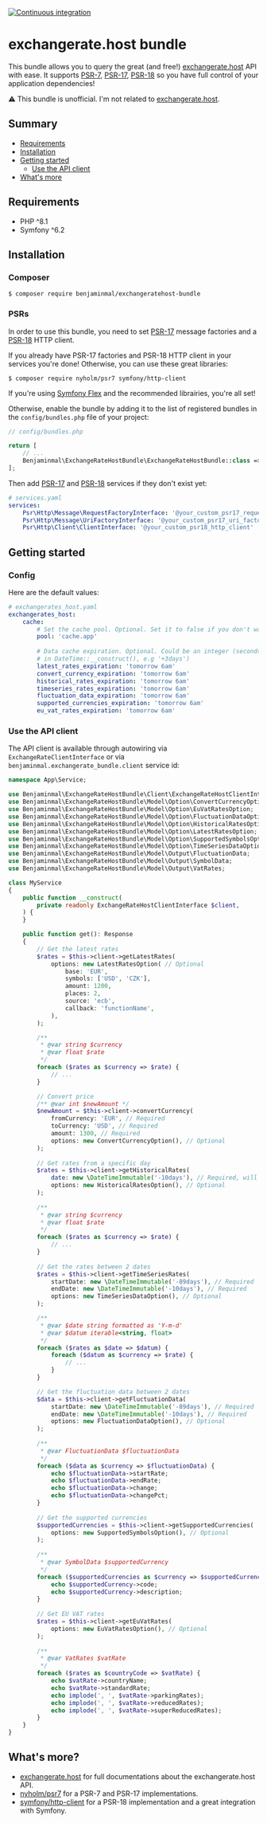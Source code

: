 [![Continuous integration](https://github.com/benjaminmal/exchangeratehost-bundle/actions/workflows/ci.yaml/badge.svg)](https://github.com/benjaminmal/exchangeratehost-bundle/actions/workflows/ci.yaml)
# exchangerate.host bundle
This bundle allows you to query the great (and free!) [exchangerate.host](https://exchangerate.host) API with ease. It supports [PSR-7](https://www.php-fig.org/psr/psr-7/), [PSR-17](https://www.php-fig.org/psr/psr-17/), [PSR-18](https://www.php-fig.org/psr/psr-18/) so you have full control of your application dependencies!

⚠️ This bundle is unofficial. I'm not related to [exchangerate.host](https://exchangerate.host).

## Summary
- [Requirements](#requirements)
- [Installation](#installation)
- [Getting started](#getting-started)
    - [Use the API client](#use-the-api-client)
- [What's more](#whats-more)

## Requirements
- PHP ^8.1
- Symfony ^6.2

## Installation
### Composer
```console  
$ composer require benjaminmal/exchangeratehost-bundle
```

### PSRs
In order to use this bundle, you need to set [PSR-17](https://www.php-fig.org/psr/psr-17/) message factories and a [PSR-18](https://www.php-fig.org/psr/psr-18/) HTTP client.

If you already have PSR-17 factories and PSR-18 HTTP client in your services you're done! Otherwise, you can use these great libraries:
```console
$ composer require nyholm/psr7 symfony/http-client
```

If you're using [Symfony Flex](https://symfony.com/doc/current/quick_tour/flex_recipes.html) and the recommended librairies, you're all set! 

Otherwise, enable the bundle by adding it to the list of registered bundles in the `config/bundles.php` file of your project:

```php
// config/bundles.php

return [
    // ...
    Benjaminmal\ExchangeRateHostBundle\ExchangeRateHostBundle::class => ['all' => true],
];
```

Then add [PSR-17](https://www.php-fig.org/psr/psr-17/) and [PSR-18](https://www.php-fig.org/psr/psr-18/) services if they don't exist yet:
```yaml
# services.yaml
services:
    Psr\Http\Message\RequestFactoryInterface: '@your_custom_psr17_request_factory'
    Psr\Http\Message\UriFactoryInterface: '@your_custom_psr17_uri_factory'
    Psr\Http\Client\ClientInterface: '@your_custom_psr18_http_client'
```

## Getting started
### Config
Here are the default values:
```yaml
# exchangerates_host.yaml
exchangerates_host:
    cache:
        # Set the cache pool. Optional. Set it to false if you don't want to use cache (not recommended).
        pool: 'cache.app'
        
        # Data cache expiration. Optional. Could be an integer (seconds) or a string (date used 
        # in DateTime::__construct(), e.g '+3days')
        latest_rates_expiration: 'tomorrow 6am'
        convert_currency_expiration: 'tomorrow 6am'
        historical_rates_expiration: 'tomorrow 6am'
        timeseries_rates_expiration: 'tomorrow 6am'
        fluctuation_data_expiration: 'tomorrow 6am'
        supported_currencies_expiration: 'tomorrow 6am'
        eu_vat_rates_expiration: 'tomorrow 6am'
```
### Use the API client
The API client is available through autowiring via `ExchangeRateClientInterface` or via `benjaminmal.exchangerate_bundle.client` service id:

```php
namespace App\Service;

use Benjaminmal\ExchangeRateHostBundle\Client\ExchangeRateHostClientInterface;
use Benjaminmal\ExchangeRateHostBundle\Model\Option\ConvertCurrencyOption;
use Benjaminmal\ExchangeRateHostBundle\Model\Option\EuVatRatesOption;
use Benjaminmal\ExchangeRateHostBundle\Model\Option\FluctuationDataOption;
use Benjaminmal\ExchangeRateHostBundle\Model\Option\HistoricalRatesOption;
use Benjaminmal\ExchangeRateHostBundle\Model\Option\LatestRatesOption;
use Benjaminmal\ExchangeRateHostBundle\Model\Option\SupportedSymbolsOption;
use Benjaminmal\ExchangeRateHostBundle\Model\Option\TimeSeriesDataOption;
use Benjaminmal\ExchangeRateHostBundle\Model\Output\FluctuationData;
use Benjaminmal\ExchangeRateHostBundle\Model\Output\SymbolData;
use Benjaminmal\ExchangeRateHostBundle\Model\Output\VatRates;

class MyService
{
    public function __construct(
        private readonly ExchangeRateHostClientInterface $client,
    ) {
    }

    public function get(): Response
    {
        // Get the latest rates
        $rates = $this->client->getLatestRates(
            options: new LatestRatesOption( // Optional
                base: 'EUR',
                symbols: ['USD', 'CZK'],
                amount: 1200,
                places: 2,
                source: 'ecb',
                callback: 'functionName',
            ),
        );

        /**
         * @var string $currency
         * @var float $rate
         */
        foreach ($rates as $currency => $rate) {
            // ...
        }

        // Convert price
        /** @var int $newAmount */
        $newAmount = $this->client->convertCurrency(
            fromCurrency: 'EUR', // Required
            toCurrency: 'USD', // Required
            amount: 1300, // Required
            options: new ConvertCurrencyOption(), // Optional
        );
        
        // Get rates from a specific day
        $rates = $this->client->getHistoricalRates(
            date: new \DateTimeImmutable('-10days'), // Required, will be converted in the url with the format 'Y-m-d'
            options: new HistoricalRatesOption(), // Optional
        );
        
        /**
         * @var string $currency
         * @var float $rate
         */
        foreach ($rates as $currency => $rate) {
            // ...
        }
        
        // Get the rates between 2 dates
        $rates = $this->client->getTimeSeriesRates(
            startDate: new \DateTimeImmutable('-89days'), // Required
            endDate: new \DateTimeImmutable('-10days'), // Required
            options: new TimeSeriesDataOption(), // Optional
        );

        /**
         * @var $date string formatted as 'Y-m-d'
         * @var $datum iterable<string, float> 
         */
        foreach ($rates as $date => $datum) {
            foreach ($datum as $currency => $rate) {
                // ...
            }
        }

        // Get the fluctuation data between 2 dates
        $data = $this->client->getFluctuationData(
            startDate: new \DateTimeImmutable('-89days'), // Required
            endDate: new \DateTimeImmutable('-10days'), // Required
            options: new FluctuationDataOption(), // Optional
        );
        
        /**
         * @var FluctuationData $fluctuationData 
         */
        foreach ($data as $currency => $fluctuationData) {
            echo $fluctuationData->startRate;
            echo $fluctuationData->endRate;
            echo $fluctuationData->change;
            echo $fluctuationData->changePct;
        }
        
        // Get the supported currencies
        $supportedCurrencies = $this->client->getSupportedCurrencies(
            options: new SupportedSymbolsOption(), // Optional
        );
        
        /**
         * @var SymbolData $supportedCurrency 
         */
        foreach ($supportedCurrencies as $currency => $supportedCurrency) {
            echo $supportedCurrency->code;
            echo $supportedCurrency->description;
        }
        
        // Get EU VAT rates
        $rates = $this->client->getEuVatRates(
            options: new EuVatRatesOption(), // Optional
        );
        
        /**
         * @var VatRates $vatRate 
         */
        foreach ($rates as $countryCode => $vatRate) {
            echo $vatRate->countryName;
            echo $vatRate->standardRate;
            echo implode(', ', $vatRate->parkingRates);
            echo implode(', ', $vatRate->reducedRates);
            echo implode(', ', $vatRate->superReducedRates);
        }
    }
}
```

## What's more?
- [exchangerate.host](https://exchangerate.host/#/#docs) for full documentations about the exchangerate.host API.
- [nyholm/psr7](https://github.com/Nyholm/psr7) for a PSR-7 and PSR-17 implementations.
- [symfony/http-client](https://symfony.com/doc/current/http_client.html) for a PSR-18 implementation and a great integration with Symfony.
